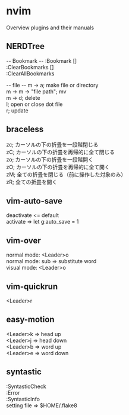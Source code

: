 nvim
====

Overview
plugins and their manuals

## NERDTree
-- Bookmark --
:Bookmark []  
:ClearBookmarks []  
:ClearAllBookmarks  

-- file --
m -> a;    make file or directory  
m -> m -> "file path";    mv  
m -> d;    delete  
I;    open or close dot file  
r;    update  


## braceless
zc; カーソルの下の折畳を一段階閉じる  
zC; カーソルの下の折畳を再帰的に全て閉じる  
zo; カーソルの下の折畳を一段階開く  
zO; カーソルの下の折畳を再帰的に全て開く  
zM; 全ての折畳を閉じる（前に操作した対象のみ）  
zR; 全ての折畳を開く  


## vim-auto-save
deactivate <= default  
activate => let g:auto_save = 1  


## vim-over
normal mode: \<Leader\>o  
normal mode: sub => substitute word  
visual mode: \<Leader\>o  


## vim-quickrun
\<Leader\>r  


## easy-motion
\<Leader\>k  => head up  
\<Leader\>j  => head down  
\<Leader\>b  => word up  
\<Leader\>e  => word down  


## syntastic
:SyntasticCheck  
:Error  
:SyntasticInfo  
setting file => $HOME/.flake8

